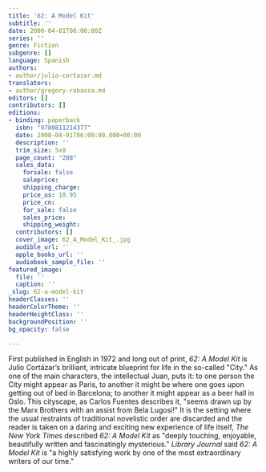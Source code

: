 ```yaml
---
title: '62: A Model Kit'
subtitle: ''
date: 2000-04-01T06:00:00Z
series: ''
genre: Fiction
subgenre: []
language: Spanish
authors:
- author/julio-cortazar.md
translators:
- author/gregory-rabassa.md
editors: []
contributors: []
editions:
- binding: paperback
  isbn: "9780811214377"
  date: 2000-04-01T06:00:00.000+00:00
  description: ''
  trim_size: 5x8
  page_count: "288"
  sales_data:
    forsale: false
    saleprice: 
    shipping_charge: 
    price_us: 18.95
    price_cn: 
    for_sale: false
    sales_price: 
    shipping_weight: 
  contributors: []
  cover_image: 62_A_Model_Kit_.jpg
  audible_url: ''
  apple_books_url: ''
  audiobook_sample_file: ''
featured_image:
  file: ''
  caption: ''
_slug: 62-a-model-kit
headerClasses: ''
headerColorTheme: ''
headerHeightClass: ''
backgroundPosition: ''
bg_opacity: false

---
```

First published in English in 1972 and long out of print, _62: A Model Kit_ is Julio Cortázar’s brilliant, intricate blueprint for life in the so-called "City." As one of the main characters, the intellectual Juan, puts it: to one person the City might appear as Paris, to another it might be where one goes upon getting out of bed in Barcelona; to another it might appear as a beer hall in Oslo. This cityscape, as Carlos Fuentes describes it, "seems drawn up by the Marx Brothers with an assist from Bela Lugosi!" It is the setting where the usual restraints of traditional novelistic order are discarded and the reader is taken on a daring and exciting new experience of life itself, _The New York Times_ described _62: A Model Kit_ as "deeply touching, enjoyable, beautifully written and fascinatingly mysterious." _Library Journal_ said _62: A Model Kit_ is "a highly satisfying work by one of the most extraordinary writers of our time."

